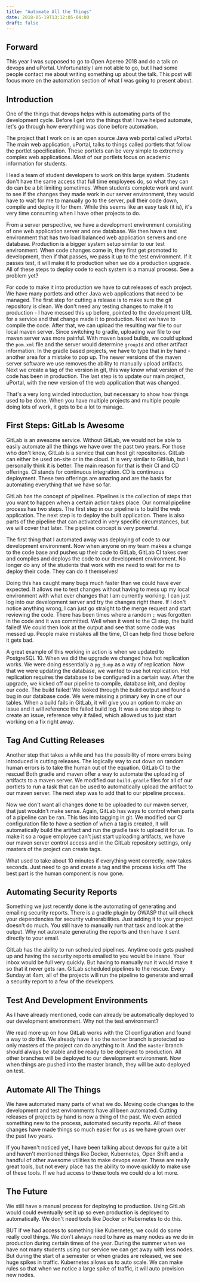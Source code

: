 ```yaml
---
title: "Automate All the Things"
date: 2018-05-19T13:12:05-04:00
draft: false
---
```


## Forward
This year I was supposed to go to Open Apereo 2018 and do a talk on devops and uPortal. Unfortunately I am not able to go, but I had some people contact me about writing something up about the talk. This post will focus more on the automation section of what I was going to present about.

## Introduction
One of the things that devops helps with is automating parts of the development cycle. Before I get into the things that I have helped automate, let's go through how everything was done before automation.

The project that I work on is an open source Java web portal called uPortal. The main web application, uPortal, talks to things called portlets that follow the portlet specification. These portlets can be very simple to extremely complex web applications. Most of our portlets focus on academic information for students.

I lead a team of student developers to work on this large system. Students don't have the same access that full time employees do, so what they can do can be a bit limiting sometimes. When students complete work and want to see if the changes they made work in our server environment, they would have to wait for me to manually go to the server, pull their code down, compile and deploy it for them. While this seems like an easy task (it is), it's very time consuming when I have other projects to do.

From a server perspective, we have a development environment consisting of one web application server and one database. We then have a test environment that has two load balanced web application servers and one database. Production is a bigger system setup similar to our test environment. When code changes come in, they first get promoted to development, then if that passes, we pass it up to the test environment. If it passes test, it will make it to production when we do a production upgrade. All of these steps to deploy code to each system is a manual process. See a problem yet?

For code to make it into production we have to cut releases of each project. We have many portlets and other Java web applications that need to be managed. The first step for cutting a release is to make sure the git repository is clean. We don't need any testing changes to make it to production - I have messed this up before, pointed to the development URL for a service and that change made it to production. Next we have to compile the code. After that, we can upload the resulting war file to our local maven server. Since switching to gradle, uploading war file to our maven server was more painful. With maven based builds, we could upload the `pom.xml` file and the server would determine `groupId` and other artifact information. In the gradle based projects, we have to type that in by hand - another area for a mistake to pop up. The newer versions of the maven server software we use removes the ability to manually upload artifacts. Next we create a tag of the version in git, this way know what version of the code has been in production. The last step is to update our main project, uPortal, with the new version of the web application that was changed.

That's a very long winded introduction, but necessary to show how things used to be done. When you have multiple projects and multiple people doing lots of work, it gets to be a lot to manage.

## First Steps: GitLab Is Awesome
GitLab is an awesome service. Without GitLab, we would not be able to easily automate all the things we have over the past two years. For those who don't know, GitLab is a service that can host git repositories. GitLab can either be used on-site or in the cloud. It is very similar to GitHub, but I personally think it is better. The main reason for that is their CI and CD offerings. CI stands for continuous integration. CD is continuous deployment. These two offerings are amazing and are the basis for automating everything that we have so far. 

GitLab has the concept of pipelines. Pipelines is the collection of steps that you want to happen when a certain action takes place. Our normal pipeline process has two steps. The first step in our pipeline is to build the web application. The next step is to deploy the built application. There is also parts of the pipeline that can activated in very specific circumstances, but we will cover that later. The pipeline concept is very powerful.

The first thing that I automated away was deploying of code to our development environment. Now when anyone on my team makes a change to the code base and pushes up their code to GitLab, GitLab CI takes over and compiles and deploys the code to our development environment. No longer do any of the students that work with me need to wait for me to deploy their code. They can do it themselves!

Doing this has caught many bugs much faster than we could have ever expected. It allows me to test changes without having to mess up my local environment with what ever changes that I am currently working. I can just log into our development server and try the changes right there. If I don't notice anything wrong, I can just go straight to the merge request and start reviewing the code. There has been times where a random `;` was forgotten in the code and it was committed. Well when it went to the CI step, the build failed! We could then look at the output and see that some code was messed up. People make mistakes all the time, CI can help find those before it gets bad.

A great example of this working in action is when we updated to PostgreSQL 10. When we did the upgrade we changed how hot replication works. We were doing essentially a `pg_dump` as a way of replication. Now that we were updating the database, we wanted to use hot replication. Hot replication requires the database to be configured in a certain way. After the upgrade, we kicked off our pipeline to compile, database init, and deploy our code. The build failed! We looked through the build output and found a bug in our database code. We were missing a primary key in one of our tables. When a build fails in GitLab, it will give you an option to make an issue and it will reference the failed build log. It was a one stop shop to create an issue, reference why it failed, which allowed us to just start working on a fix right away.

## Tag And Cutting Releases
Another step that takes a while and has the possibility of more errors being introduced is cutting releases. The logically way to cut down on random human errors is to take the human out of the equation. GitLab CI to the rescue! Both gradle and maven offer a way to automate the uploading of artifacts to a maven server. We modified our `build.gradle` files for all of our portlets to run a task that can be used to automatically upload the artifact to our maven server. The next step was to add that to our pipeline process.

Now we don't want all changes done to be uploaded to our maven server, that just wouldn't make sense. Again, GitLab has ways to control when parts of a pipeline can be ran. This ties into tagging in git. We modified our CI configuration file to have a section of when a tag is created, it will automatically build the artifact and run the gradle task to upload it for us. To make it so a rogue employee can't just start uploading artifacts, we have our maven server control access and in the GitLab repository settings, only masters of the project can create tags.

What used to take about 10 minutes if everything went correctly, now takes seconds. Just need to go and create a tag and the process kicks off! The best part is the human component is now gone.

## Automating Security Reports
Something we just recently done is the automating of generating and emailing security reports. There is a gradle plugin by OWASP that will check your dependencies for security vulnerabilities. Just adding it to your project doesn't do much. You still have to manually run that task and look at the output. Why not automate generating the reports and then have it sent directly to your email.

GitLab has the ability to run scheduled pipelines. Anytime code gets pushed up and having the security reports emailed to you would be insane. Your inbox would be full very quickly. But having to manually run it would make it so that it never gets ran. GitLab scheduled pipelines to the rescue. Every Sunday at 4am, all of the projects will run the pipeline to generate and email a security report to a few of the developers.

## Test And Development Environments
As I have already mentioned, code can already be automatically deployed to our development environment. Why not the test environment?

We read more up on how GitLab works with the CI configuration and found a way to do this. We already have it so the `master` branch is protected so only masters of the project can do anything to it. And the `master` branch should always be stable and be ready to be deployed to production. All other branches will be deployed to our development environment. Now when things are pushed into the master branch, they will be auto deployed on test.

## Automate All The Things
We have automated many parts of what we do. Moving code changes to the development and test environments have all been automated. Cutting releases of projects by hand is now a thing of the past. We even added something new to the process, automated security reports. All of these changes have made things so much easier for us as we have grown over the past two years. 

If you haven't noticed yet, I have been talking about devops for quite a bit and haven't mentioned things like Docker, Kubernetes, Open Shift and a handful of other awesome utilities to make devops easier. These are really great tools, but not every place has the ability to move quickly to make use of these tools. If we had access to these tools we could do a lot more.

## The Future
We still have a manual process for deploying to production. Using GitLab would could eventually set it up so even production is deployed to automatically. We don't need tools like Docker or Kubernetes to do this.

BUT if we had access to something like Kubernetes, we could do some really cool things. We don't always need to have as many nodes as we do in production during certain times of the year. During the summer when we have not many students using our service we can get away with less nodes. But during the start of a semester or when grades are released, we see huge spikes in traffic. Kubernetes allows us to auto scale. We can make rules so that when we notice a large spike of traffic, it will auto provision new nodes. 
